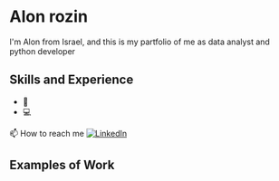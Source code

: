 <!--![add bannre discription](https://add banner.jpg)-->

# Alon rozin
I'm Alon from Israel, and this is my partfolio of me as data analyst and python developer

## Skills and Experience

* 📱 
* 💻

📫 How to reach me
[![LinkedIn](https://img.shields.io/badge/--linkedin?label=LinkedIn&logo=LinkedIn&style=social)](https://www.linkedin.com/in/alonrozin1/)

## Examples of Work
<!--<img src="https://github.com/.gif" width="512" >-->

<!--
- 🔭 I’m currently working on ...
- 🌱 I’m currently learning ...
- 👯 I’m looking to collaborate on ...
- 🤔 I’m looking for help with ...
- 💬 Ask me about ...
- 📫 How to reach me: ...
- 😄 Pronouns: ...
- ⚡ Fun fact: ...
-->
